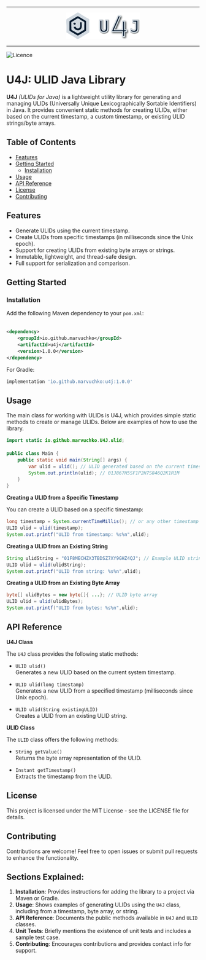<hr style="background: #111;">

<p align="center">
    <img width="192" alt="Logo" src=".github/images/logo-v2.png" />
</p>

<hr style="background: #111;">

![Licence](https://camo.githubusercontent.com/074d841936b392ebeca682f2069fd1ec1eca8a6a375cf541c6549ee11688cb51/68747470733a2f2f696d672e736869656c64732e696f2f62616467652f6c6963656e73652d6d69742d626c75652e737667)

# U4J: ULID Java Library

**U4J** _(ULIDs for Java)_ is a lightweight utility library for generating and managing ULIDs (Universally Unique
Lexicographically Sortable Identifiers) in Java. It provides convenient static methods for creating ULIDs, either based
on the current timestamp, a custom timestamp, or existing ULID strings/byte arrays.

## Table of Contents
- [Features](#Features)
- [Getting Started](#Getting-Started)
  - [Installation](#Installation)
- [Usage](#Usage)
- [API Reference](#API-Reference)
- [License](#license)
- [Contributing](#contributing)

## Features

- Generate ULIDs using the current timestamp.
- Create ULIDs from specific timestamps (in milliseconds since the Unix epoch).
- Support for creating ULIDs from existing byte arrays or strings.
- Immutable, lightweight, and thread-safe design.
- Full support for serialization and comparison.

## Getting Started

### Installation

Add the following Maven dependency to your `pom.xml`:

```xml

<dependency>
    <groupId>io.github.marvuchko</groupId>
    <artifactId>u4j</artifactId>
    <version>1.0.0</version>
</dependency>
```

For Gradle:

```Groovy
implementation 'io.github.marvuchko:u4j:1.0.0'
```

## Usage

The main class for working with ULIDs is U4J, which provides simple static methods to create or manage ULIDs. Below are
examples of how to use the library.

```Java
import static io.github.marvuchko.U4J.ulid;

public class Main {
    public static void main(String[] args) {
        var ulid = ulid(); // ULID generated based on the current timestamp.
        System.out.println(ulid); // 01J867H5SF1P2H7S846Q2K1R1M
    }
}
```

**Creating a ULID from a Specific Timestamp**

You can create a ULID based on a specific timestamp:

```Java
long timestamp = System.currentTimeMillis(); // or any other timestamp in milliseconds
ULID ulid = ulid(timestamp);
System.out.printf("ULID from timestamp: %s%n",ulid);
```

**Creating a ULID from an Existing String**

```Java
String ulidString = "01F8MECHZX3TBDSZ7XY9GHZ4QJ"; // Example ULID string
ULID ulid = ulid(ulidString);
System.out.printf("ULID from string: %s%n",ulid);
```

**Creating a ULID from an Existing Byte Array**

```Java
byte[] ulidBytes = new byte[]{ ...}; // ULID byte array
ULID ulid = ulid(ulidBytes);
System.out.printf("ULID from bytes: %s%n",ulid);
```

## API Reference

**U4J Class**

The `U4J` class provides the following static methods:

* `ULID ulid()` <br>
  Generates a new ULID based on the current system timestamp.

* `ULID ulid(long timestamp)` <br>
  Generates a new ULID from a specified timestamp (milliseconds since Unix epoch).

* `ULID ulid(String existingULID)` <br>
  Creates a ULID from an existing ULID string.

**ULID Class**

The `ULID` class offers the following methods:

* `String getValue()` <br>
  Returns the byte array representation of the ULID.

* `Instant getTimestamp()` <br>
  Extracts the timestamp from the ULID.

## License

This project is licensed under the MIT License - see the LICENSE file for details.

## Contributing

Contributions are welcome! Feel free to open issues or submit pull requests to enhance the functionality.

## Sections Explained:

1. **Installation**: Provides instructions for adding the library to a project via Maven or Gradle.
2. **Usage**: Shows examples of generating ULIDs using the `U4J` class, including from a timestamp, byte array, or
   string.
3. **API Reference**: Documents the public methods available in `U4J` and `ULID` classes.
4. **Unit Tests**: Briefly mentions the existence of unit tests and includes a sample test case.
5. **Contributing**: Encourages contributions and provides contact info for support.